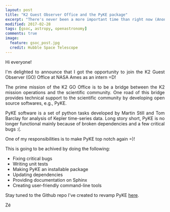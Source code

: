 ```yaml
---
layout: post
title: "K2 Guest Observer Office and the PyKE package"
excerpt: "There's never been a more important time than right now (Anonymous Author)"
modified: 2017-02-28
tags: [gsoc, astropy, openastronomy]
comments: true
image:
  feature: gsoc_post.jpg
  credit: Hubble Space Telescope
---
```


<p style='text-align: justify;'>
Hi everyone!
</p>

<p style='text-align: justify'>
I'm delighted to announce that I got the opportunity to join the K2 Guest Observer (GO)
Office at NASA Ames as an intern =D!
</p>

<p style='text-align: justify'>
The prime mission of the K2 GO Office is to be a bridge between the K2 mission operations and the scientific community.
One road of this bridge provides technical support to the scientific community by developing open source softwares, e.g.,
PyKE.
</p>

<p style='text-align: justify'>
PyKE software is a set of python tasks developed by Martin Still and Tom Barclay for analysis of Kepler time-series data.
Long story short, PyKE is no longer functional mainly because of broken dependencies and a few critical bugs :(.
</p>

<p style='text-align: justify'>
One of my responsibilities is to make PyKE top notch again =)!
</p>

This is going to be achived by doing the following:

* Fixing critical bugs
* Writing unit tests
* Making PyKE an installable package
* Updating dependencies
* Providing documentation on Sphinx
* Creating user-friendly command-line tools

<p style='text-align: justify'>
Stay tuned to the Github repo I've created to revamp PyKE <a href="http://www.github.com/mirca/pykex">here</a>.
</p>

Zé
